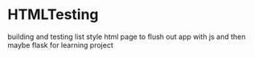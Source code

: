 # HTMLTesting
building and testing list style html page to flush out app with js and then maybe flask for learning project
